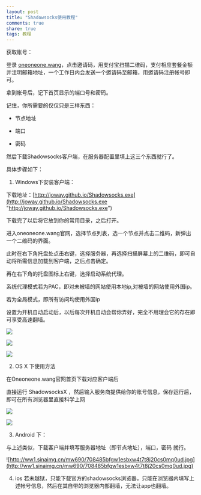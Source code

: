 ```yaml
---
layout: post
title: "Shadowsocks使用教程" 
comments: true
share: true
tags: 教程
---
```



获取帐号：

登录 [oneoneone.wang](oneoneone.wang "oneoneone.wang")，点击邀请码，用支付宝扫描二维码，支付相应套餐金额并注明邮箱地址，一个工作日内会发送一个邀请码至邮箱，用邀请码注册帐号即可。

拿到帐号后，记下首页显示的端口号和密码。

记住，你所需要的仅仅只是三样东西：

- 节点地址

- 端口

- 密码

然后下载Shadowsocks客户端，在服务器配置里填上这三个东西就行了。

具体步骤如下：


1. Windows下安装客户端：

下载地址：[http://joway.github.io/Shadowsocks.exe](http://joway.github.io/Shadowsocks.exe "http://joway.github.io/Shadowsocks.exe")

下载完了以后将它放到你的常用目录，之后打开。

进入oneoneone.wang官网，选择节点列表，选一个节点并点击二维码，新弹出一个二维码的界面。

此时在右下角托盘处点击右键，选择服务器，再选择扫描屏幕上的二维码，即可自动将所需信息加载到客户端，之后点击确定。

再在右下角的托盘图标上右键，选择启动系统代理。

系统代理模式若为PAC，即对未被墙的网站使用本地ip,对被墙的网站使用外国ip。

若为全局模式，即所有访问均使用外国ip

设置为开机自动启动后，以后每次开机自动会帮你弄好，完全不用理会它的存在即可享受高速翻墙。

![](http://ww4.sinaimg.cn/mw690/708485bfgw1esby1y5fv6j209w06mq2z.jpg)

![](http://ww2.sinaimg.cn/mw690/708485bfgw1esby1yt05jj20d80bxmyv.jpg)

![](http://ww3.sinaimg.cn/mw690/708485bfgw1esbxw4ebfvj20rg0h00v2.jpg)



2. OS X 下使用方法

在Oneoneone.wang官网首页下载对应客户端后

直接运行 ShadowsocksX ，然后输入服务商提供给你的账号信息，保存运行后，即可在所有浏览器里直接科学上网

![](http://ww2.sinaimg.cn/mw690/708485bfgw1esbxw33602j20b60d8dhs.jpg)

![](http://ww1.sinaimg.cn/mw690/708485bfgw1esbxw3qle2j20oo0l4ace.jpg)

3. Android 下：

与上述类似，下载客户端并填写服务器地址（即节点地址），端口，密码 就行。

![http://ww1.sinaimg.cn/mw690/708485bfgw1esbxw4t7t8j20cs0mq0ud.jpg](http://ww1.sinaimg.cn/mw690/708485bfgw1esbxw4t7t8j20cs0mq0ud.jpg)

4. ios 若未越狱，只能下载官方的shadowsocks浏览器，只能在浏览器内填写上述帐号信息，然后在其自带的浏览器内部翻墙，无法让app也翻墙。
